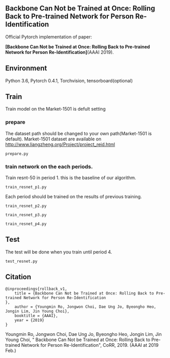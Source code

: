 ## Backbone Can Not be Trained at Once: Rolling Back to Pre-trained Network for Person Re-Identification

Official Pytorch implementation of paper:

**[Backbone Can Not be Trained at Once: Rolling Back to Pre-trained Network for Person Re-Identification]**(AAAI 2019).


## Environment
Python 3.6, Pytorch 0.4.1, Torchvision, tensorboard(optional)


## Train 
Train model on the Market-1501 is defult setting

### prepare
The dataset path should be changed to your own path(Market-1501 is default).
Market-1501 dataset are available on http://www.liangzheng.org/Project/project_reid.html

```
prepare.py 
```
### train network on the each periods. 

Train resnt-50 in period 1. this is the baseline of our algorithm.
```
train_resnet_p1.py
```

Each period should be trained on the results of previous training.
```
train_resnet_p2.py
```

```
train_resnet_p3.py
```

```
train_resnet_p4.py
```

## Test

The test will be done when you train until period 4. 

```
test_resnet.py
```



## Citation

```
@inproceedings{rollback_v1,
	title = {Backbone Can Not be Trained at Once: Rolling Back to Pre-trained Network for Person Re-Identification
},
	author = {Youngmin Ro, Jongwon Choi, Dae Ung Jo, Byeongho Heo, Jongin Lim, Jin Young Choi},
	booktitle = {AAAI},
	year = {2019}
}
```
Youngmin Ro, Jongwon Choi, Dae Ung Jo, Byeongho Heo, Jongin Lim, Jin Young Choi, "
Backbone Can Not be Trained at Once: Rolling Back to Pre-trained Network for Person Re-Identification", CoRR, 2019. (AAAI at 2019 Feb.)



